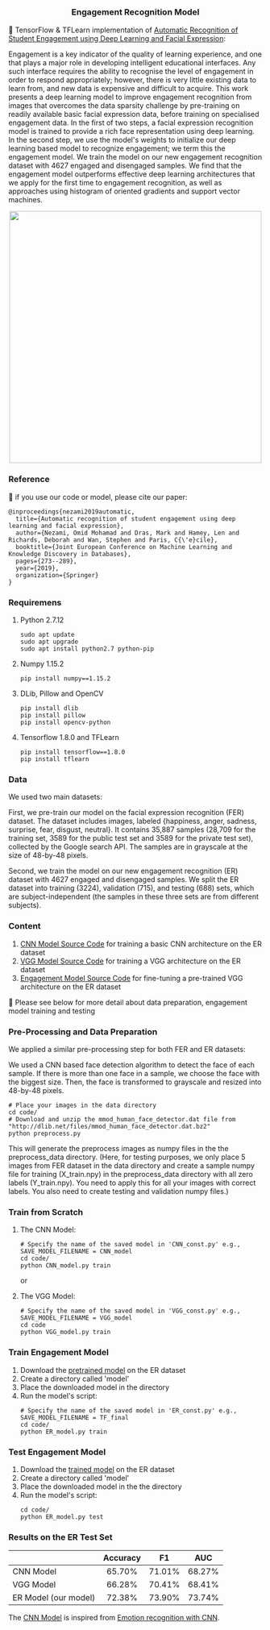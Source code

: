 # 

<h3 align="center">
<p>Engagement Recognition Model
</h3>

🤗 TensorFlow & TFLearn implementation of [Automatic Recognition of Student Engagement using Deep Learning and Facial Expression](https://arxiv.org/abs/1808.02324):


Engagement is a key indicator of the quality of learning experience, and one that plays a major role in developing intelligent educational interfaces. Any such interface requires the ability to recognise the level of engagement in order to respond appropriately; however, there is very little existing data to learn from, and new data is expensive and difficult to acquire. This work presents a deep learning model to improve engagement recognition from images that overcomes the data sparsity challenge by pre-training on readily available basic facial expression data, before training on specialised engagement data. In the first of two steps, a facial expression recognition model is trained to provide a rich face representation using deep learning. In the second step, we use the model's weights to initialize our deep learning based model to recognize engagement; we term this the engagement model. We train the model on our new engagement recognition dataset with 4627 engaged and disengaged samples. We find that the engagement model outperforms effective deep learning architectures that we apply for the first time to engagement recognition, as well as approaches using histogram of oriented gradients and support vector machines.
<p align="center">
<img src="images/VGG_eng_model.jpg" width=500 high=700>
</p>

### Reference
🤗 if you use our code or model, please cite our paper:
```
@inproceedings{nezami2019automatic,
  title={Automatic recognition of student engagement using deep learning and facial expression},
  author={Nezami, Omid Mohamad and Dras, Mark and Hamey, Len and Richards, Deborah and Wan, Stephen and Paris, C{\'e}cile},
  booktitle={Joint European Conference on Machine Learning and Knowledge Discovery in Databases},
  pages={273--289},
  year={2019},
  organization={Springer}
}
```
### Requiremens
1. Python 2.7.12
    ```
   sudo apt update
   sudo apt upgrade
   sudo apt install python2.7 python-pip
    ```
2. Numpy 1.15.2
    ```
    pip install numpy==1.15.2
    ```
3. DLib, Pillow and OpenCV
    ````
    pip install dlib
    pip install pillow
    pip install opencv-python
    ````
3. Tensorflow 1.8.0 and TFLearn
    ```
    pip install tensorflow==1.8.0
    pip install tflearn
    ```


### Data
We used two main datasets: 

First, we pre-train our model on the facial expression recognition (FER) dataset. The dataset includes images, labeled {happiness, anger, sadness, surprise, fear, disgust, neutral}. It contains 35,887 samples (28,709 for the training set, 3589 for the public test set and 3589 for the private test set), collected by the Google search API. The samples are in grayscale at the size of 48-by-48 pixels.

Second, we train the model on our new engagement recognition (ER) dataset with 4627 engaged and disengaged samples. We split the ER dataset into training (3224), validation (715), and testing (688) sets, which are subject-independent (the samples in these three sets are from different subjects).

### Content
1. [CNN Model Source Code](/code/CNN_model.py) for training a basic CNN architecture on the ER dataset
2. [VGG Model Source Code](/code/VGG_model.py) for training a VGG architecture on the ER dataset
3. [Engagement Model Source Code](/code/ER_model.py) for fine-tuning a pre-trained VGG architecture on the ER dataset

🤗 Please see below for more detail about data preparation, engagement model training and testing
### Pre-Processing and Data Preparation 
We applied a similar pre-processing step for both FER and ER datasets:

We used a CNN based face detection algorithm to detect the face of each sample. If there is more than one face in a sample, we choose the face with the biggest size. Then, the face is transformed to grayscale and resized into 48-by-48 pixels.
```
# Place your images in the data directory
cd code/
# Download and unzip the mmod_human_face_detector.dat file from "http://dlib.net/files/mmod_human_face_detector.dat.bz2"
python preprocess.py
```
This will generate the preprocess images as numpy files in the the preprocess_data directory. (Here, for testing purposes, we only place 5 images from FER dataset in the data directory and create a sample numpy file for training (X_train.npy) in the preprocess_data directory with all zero labels (Y_train.npy). You need to apply this for all your images with correct labels. You also need to create testing and validation numpy files.)

### Train from Scratch
1. The CNN Model:
    ````
    # Specify the name of the saved model in 'CNN_const.py' e.g., SAVE_MODEL_FILENAME = CNN_model
    cd code/
    python CNN_model.py train
    ````
   or
   
2. The VGG Model:
    ````
    # Specify the name of the saved model in 'VGG_const.py' e.g., SAVE_MODEL_FILENAME = VGG_model
    cd code
    python VGG_model.py train
    ````
### Train Engagement Model
1. Download the [pretrained model](https://cloudstor.aarnet.edu.au/plus/s/LqqdgwJ69NEdnDS) on the ER dataset
2. Create a directory called 'model'
3. Place the downloaded model in the directory
4. Run the model's script:
    ````
   # Specify the name of the saved model in 'ER_const.py' e.g., SAVE_MODEL_FILENAME = TF_final
    cd code/
    python ER_model.py train
    ````

### Test Engagement Model
1. Download the [trained model](https://cloudstor.aarnet.edu.au/plus/s/i3oPqcjXhG7Ymva) on the ER dataset
2. Create a directory called 'model'
3. Place the downloaded model in the the directory
4. Run the model's script:
    ````
    cd code/
    python ER_model.py test
    ````
    
### Results on the ER Test Set
|                   | Accuracy     | F1 | AUC    |
|-------------------|:-------------------:|:------------------------:|:---------------------:|
|CNN Model | 65.70%  | 71.01% | 68.27%  |
|VGG Model | 66.28%  | 70.41% | 68.41%  |
|ER Model (our model) | 72.38%  | 73.90% | 73.74%  |

The [CNN Model](/code/CNN_model.py) is inspired from [Emotion recognition with CNN](
https://github.com/isseu/emotion-recognition-neural-networks).